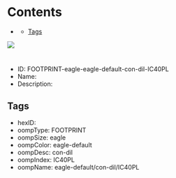 



Contents
========

* [](#)
	* [Tags](#tags)
  
![][im]
# 

- ID: FOOTPRINT-eagle-eagle-default-con-dil-IC40PL
- Name: 
- Description: 

## Tags

- hexID: 
- oompType: FOOTPRINT
- oompSize: eagle
- oompColor: eagle-default
- oompDesc: con-dil
- oompIndex: IC40PL
- oompName: eagle-default/con-dil/IC40PL



[im]: image.png

